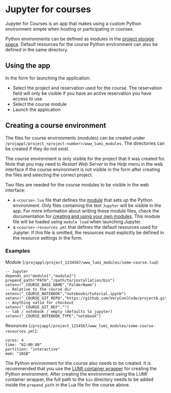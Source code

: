 # Jupyter for courses

Jupyter for Courses is an app that makes using a custom
Python environment simple when hosting or participating in courses.

Python environments can be defined as modules in the [project storage space](../../storage/index.md#__tabbed_1_2).
Default resources for the course Python environment can also be defined in the same directory.

## Using the app

In the form for launching the application:

 - Select the project and reservation used for the course.
    The reservation field will only be visible if you have an active reservation you have access to use.
 - Select the course module
 - Launch the application

## Creating a course environment

The files for course environments (modules) can be created under `/projappl/project_<project-number>/www_lumi_modules`. 
The directories can be created if they do not exist.

The course environment is only visible for the project that it was created for.
Note that you may need to *Restart Web Server* in the *Help* menu in the web interface if the course
environment is not visible in the form after creating the files and selecting the correct project.

Two files are needed for the course modules to be visible in the web interface:

 - a `<course>.lua` file that defines the [module](../lumi_env/Lmod_modules.md) that sets up the Python environment.
    Only files containing the text `Jupyter` will be visible in the app.
    For more information about writing these module files, check the documentation for [creating and using your own modules](../lumi_env/Lmod_modules.md#creating-and-using-your-own-modules).
    This module file will be loaded using `module load` when launching Jupyter.
 - a `<course>-resources.yml` that defines the default resources used for Jupyter.
    If this file is omitted, the resources must explicitly be defined in the resource settings in the form.

### Examples
Module (`/projappl/project_1234567/www_lumi_modules/some-course.lua`):
```
-- Jupyter
depends_on("module1","module2")
prepend_path("PATH","/path/to/installation/bin")
setenv("_COURSE_BASE_NAME","FolderName")
-- Relative to the course dir
setenv("_COURSE_NOTEBOOK","notebooks/tutorial.ipynb")
setenv("_COURSE_GIT_REPO","https://github.com/VeryCoolCode/projectA.git")
-- Anything valid for checkout
setenv("_COURSE_GIT_REF","")
-- lab / notebook / empty (defaults to jupyter)
setenv("_COURSE_NOTEBOOK_TYPE","notebook")
```
Resources (`/projappl/project_1234567/www_lumi_modules/some-course-resources.yml`):
```
cores: 4
time: "02:00:00"
partition: "interactive"
mem: "16GB"
```

The Python environment for the course also needs to be created.
It is recommended that you use the [LUMI container wrapper](../../software/installing/container-wrapper.md) for creating the Python environment.
After creating the environment using the LUMI container wrapper, the full path to the `bin` directory needs to be added inside the `prepend_path` in the Lua file for the course above.
